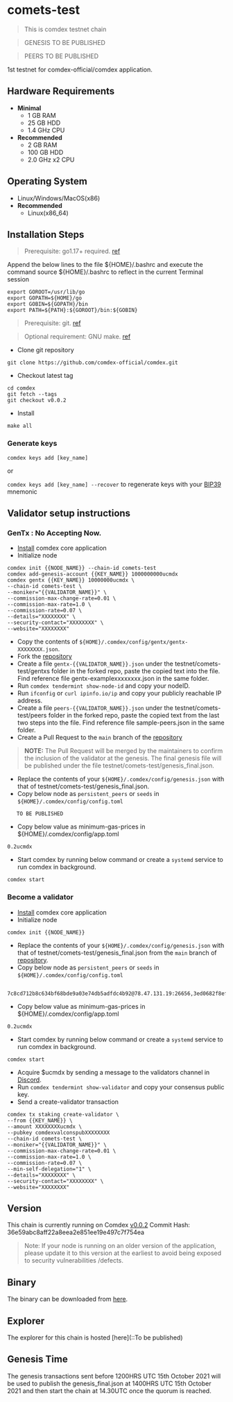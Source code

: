 # comets-test
> This is comdex testnet chain

> GENESIS TO BE  PUBLISHED

> PEERS TO BE PUBLISHED

1st testnet for comdex-official/comdex application.

## Hardware Requirements
* **Minimal**
    * 1 GB RAM
    * 25 GB HDD
    * 1.4 GHz CPU
* **Recommended**
    * 2 GB RAM
    * 100 GB HDD
    * 2.0 GHz x2 CPU

## Operating System
* Linux/Windows/MacOS(x86)
* **Recommended**
    * Linux(x86_64)

## Installation Steps
>Prerequisite: go1.17+ required. [ref](https://golang.org/doc/install)

   Append the below lines to the file ${HOME}/.bashrc and execute the command source ${HOME}/.bashrc to reflect in the current Terminal session
   ```shell
   export GOROOT=/usr/lib/go
   export GOPATH=${HOME}/go
   export GOBIN=${GOPATH}/bin
   export PATH=${PATH}:${GOROOT}/bin:${GOBIN}
   ```

>Prerequisite: git. [ref](https://github.com/git/git)

>Optional requirement: GNU make. [ref](https://www.gnu.org/software/make/manual/html_node/index.html)

* Clone git repository
```shell
git clone https://github.com/comdex-official/comdex.git
```
* Checkout latest tag
```shell
cd comdex
git fetch --tags
git checkout v0.0.2
```
* Install
```shell
make all
```

### Generate keys

`comdex keys add [key_name]`

or

`comdex keys add [key_name] --recover` to regenerate keys with your [BIP39](https://github.com/bitcoin/bips/tree/master/bip-0039) mnemonic


## Validator setup instructions

### GenTx : No Accepting Now.

* [Install](#installation-steps) comdex core application
* Initialize node
```shell
comdex init {{NODE_NAME}} --chain-id comets-test
comdex add-genesis-account {{KEY_NAME}} 1000000000ucmdx
comdex gentx {{KEY_NAME}} 10000000ucmdx \
--chain-id comets-test \
--moniker="{{VALIDATOR_NAME}}" \
--commission-max-change-rate=0.01 \
--commission-max-rate=1.0 \
--commission-rate=0.07 \
--details="XXXXXXXX" \
--security-contact="XXXXXXXX" \
--website="XXXXXXXX"
```
* Copy the contents of `${HOME}/.comdex/config/gentx/gentx-XXXXXXXX.json`.
* Fork the [repository](https://github.com/comdex-official/networks/)
* Create a file `gentx-{{VALIDATOR_NAME}}.json` under the testnet/comets-test/gentxs folder in the forked repo, paste the copied text into the file. Find reference file gentx-examplexxxxxxxx.json in the same folder.
* Run `comdex tendermint show-node-id` and copy your nodeID.
* Run `ifconfig` or `curl ipinfo.io/ip` and copy your publicly reachable IP address.
* Create a file `peers-{{VALIDATOR_NAME}}.json` under the testnet/comets-test/peers folder in the forked repo, paste the copied text from the last two steps into the file. Find reference file sample-peers.json in the same folder.
* Create a Pull Request to the `main` branch of the [repository](https://github.com/comdex-official/networks)
>**NOTE:** The Pull Request will be merged by the maintainers to confirm the inclusion of the validator at the genesis. The final genesis file will be published under the file testnet/comets-test/genesis_final.json.
* Replace the contents of your `${HOME}/.comdex/config/genesis.json` with that of testnet/comets-test/genesis_final.json.
* Copy below node as `persistent_peers` or `seeds` in `${HOME}/.comdex/config/config.toml`
 
```shell
   TO BE PUBLISHED
```
* Copy below value as minimum-gas-prices in ${HOME}/.comdex/config/app.toml
```shell
0.2ucmdx
```

* Start comdex by running below command or create a `systemd` service to run comdex in background.
```shell
comdex start
```


### Become a validator

* [Install](#installation-steps) comdex core application
* Initialize node
```shell
comdex init {{NODE_NAME}}
```
* Replace the contents of your `${HOME}/.comdex/config/genesis.json` with that of testnet/comets-test/genesis_final.json from the `main` branch of [repository](https://github.com/comdex-official/networks).
* Copy below node as `persistent_peers` or `seeds` in `${HOME}/.comdex/config/config.toml`
```shell
   7c8cd712b8c634bf68bde9a03e74db5adfdc4b92@78.47.131.19:26656,3ed0682f8ef93631ded0d1e103ac5579b8c2369f@65.108.91.217:26656,269101fab9e330e93866715c12c4d639fafe6732@192.99.94.203:26656,5529cb720b231af7b660ef5280ee5277bc349c48@185.137.122.68:26656,ff65c505401767aad981e394df53cfca91db4ecd@78.47.14.170:26656,652d29528dd6b987b56631ced09be0775adced52@34.131.43.186:26656,4707dda284b1714ddff6f8544b6ce5eaf4ca2a23@116.202.98.168:26656,04336b23169a4d871c6e4d3819444183eb285064@162.55.83.146:43356,72df394eda3682f0c058935c8fc5dab517cc4b67@3.143.3.147:26656,55ef28a925fb806c8f64841d0736803392b2f81d@13.125.26.150:26656,aaf4b5a201b96ceec12fc797cae7b89f1effb68f@65.21.106.221:26656,4a9e1fd3ed9e4cce6543a95c7e4d1877c8f237a3@49.12.223.232:26656,28cba9aef60cb820ca4180dc8893cb4031d6d1c7@49.12.75.116:26656,c299ff4127fa6694067b8620bfbfc5f595d25630@35.175.106.140:26656,d21b6e199c076d291d4fed976985a41ea6abeafa@103.125.217.204,d31f1da09fb7976a6aa09b5e247b26a39b1ee846@65.21.243.86:26656,479717ccfc49c626654b9a126adf73db2407365d@15.207.189.210:26656,9b85c06cc7e66a766784bb98b93539428011e76d@52.201.166.91:25565,b2315a0f1eab593a5761f5175be2d493b12cb57d@13.51.118.56:26656,9c25a7ab94a315f683c3693e17aec6b2c91c851c@52.77.115.73:26656,b94dc235fadd2902b7d01b59b5261996e883acc5@65.0.56.179:26656,fd49074f69ebae4297fb84061eb96c9803179564@34.152.54.122:26656
```

* Copy below value as minimum-gas-prices in ${HOME}/.comdex/config/app.toml
```shell
0.2ucmdx
```

* Start comdex by running below command or create a `systemd` service to run comdex in background.
```shell
comdex start
```
* Acquire $ucmdx by sending a message to the validators channel in [Discord](https://discord.gg/gH6RTrnexk).
* Run `comdex tendermint show-validator` and copy your consensus public key.
* Send a create-validator transaction
```
comdex tx staking create-validator \
--from {{KEY_NAME}} \
--amount XXXXXXXXucmdx \
--pubkey comdexvalconspubXXXXXXXX
--chain-id comets-test \
--moniker="{{VALIDATOR_NAME}}" \
--commission-max-change-rate=0.01 \
--commission-max-rate=1.0 \
--commission-rate=0.07 \
--min-self-delegation="1" \
--details="XXXXXXXX" \
--security-contact="XXXXXXXX" \
--website="XXXXXXXX"
```

## Version
This chain is currently running on Comdex [v0.0.2](https://github.com/comdex-official/comdex/releases/tag/v0.0.2)
Commit Hash: 36e59abc8aff22a8eea2e851ee19e497c7f754ea
>Note: If your node is running on an older version of the application, please update it to this version at the earliest to avoid being exposed to security vulnerabilities /defects.

## Binary
The binary can be downloaded from [here](https://github.com/comdex-official/comdex/releases/tag/v0.0.2).

## Explorer
The explorer for this chain is hosted [here](::To be published)

## Genesis Time
The genesis transactions sent before 1200HRS UTC 15th October 2021 will be used to publish the genesis_final.json at 1400HRS UTC 15th October 2021 and then start the chain at 14.30UTC once the quorum is reached.
